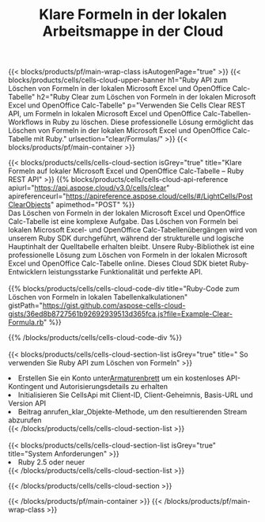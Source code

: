 ﻿---
title:  Klare Formeln in der lokalen Arbeitsmappe in der Cloud
description: Cloud-APIs und SDKs zum Löschen von Formeln unter Microsoft Excel und OpenOffice Calc. Klare Formeln in lokalen Tabellenkalkulationen durch die Cells Cloud API. SDK unterstützt verschiedene Entwicklungssprachen. Dazu gehören Android, C#, Go, Java, NodeJS, Perl, PHP, Python, Ruby und Swift.
url: /de/ruby/clear/formulas/
---
{{< blocks/products/pf/main-wrap-class isAutogenPage="true" >}}
{{< blocks/products/cells/cells-cloud-upper-banner h1="Ruby API zum Löschen von Formeln in der lokalen Microsoft Excel und OpenOffice Calc-Tabelle" h2="Ruby Clear zum Löschen von Formeln in der lokalen Microsoft Excel und OpenOffice Calc-Tabelle" p="Verwenden Sie Cells Clear REST API, um Formeln in lokalen Microsoft Excel und OpenOffice Calc-Tabellen-Workflows in Ruby zu löschen. Diese professionelle Lösung ermöglicht das Löschen von Formeln in der lokalen Microsoft Excel und OpenOffice Calc-Tabelle mit Ruby." urlsection="clear/Formulas/" >}}
{{< blocks/products/pf/main-container >}}

{{< blocks/products/cells/cells-cloud-section isGrey="true" title="Klare Formeln auf lokaler Microsoft Excel und OpenOffice Calc-Tabelle – Ruby REST API" >}}
{{% blocks/products/cells/cells-cloud-api-reference apiurl="https://api.aspose.cloud/v3.0/cells/clear" apireferenceurl="https://apireference.aspose.cloud/cells/#/LightCells/PostClearObjects" apimethod="POST" %}}
<br/>
Das Löschen von Formeln in der lokalen Microsoft Excel und OpenOffice Calc-Tabelle ist eine komplexe Aufgabe. Das Löschen von Formeln bei lokalen Microsoft Excel- und OpenOffice Calc-Tabellenübergängen wird von unserem Ruby SDK durchgeführt, während der strukturelle und logische Hauptinhalt der Quelltabelle erhalten bleibt. Unsere Ruby-Bibliothek ist eine professionelle Lösung zum Löschen von Formeln in der lokalen Microsoft Excel und OpenOffice Calc-Tabelle online. Dieses Cloud SDK bietet Ruby-Entwicklern leistungsstarke Funktionalität und perfekte API.
<br/>
<br/>
{{% blocks/products/cells/cells-cloud-code-div title="Ruby-Code zum Löschen von Formeln in lokalen Tabellenkalkulationen" gistPath="https://gist.github.com/aspose-cells-cloud-gists/36ed8b8727561b92692939513d365fca.js?file=Example-Clear-Formula.rb" %}}
  
{{% /blocks/products/cells/cells-cloud-code-div %}}
<br/>
<br/>
{{< blocks/products/cells/cells-cloud-section-list isGrey="true" title=" So verwenden Sie Ruby API zum Löschen von Formeln" >}}
<li> Erstellen Sie ein Konto unter<a href="https://dashboard.aspose.cloud/">Armaturenbrett</a> um ein kostenloses API-Kontingent und Autorisierungsdetails zu erhalten</li>
<li>Initialisieren Sie CellsApi mit Client-ID, Client-Geheimnis, Basis-URL und Version API</li>
<li>Beitrag anrufen_klar_Objekte-Methode, um den resultierenden Stream abzurufen</li>
{{< /blocks/products/cells/cells-cloud-section-list >}}
<br/>
<br/>
{{< blocks/products/cells/cells-cloud-section-list isGrey="true" title="System Anforderungen" >}}
<li>Ruby 2.5 oder neuer</li>
{{< /blocks/products/cells/cells-cloud-section-list >}}

{{< /blocks/products/cells/cells-cloud-section >}}

{{< /blocks/products/pf/main-container >}}
{{< /blocks/products/pf/main-wrap-class >}}

